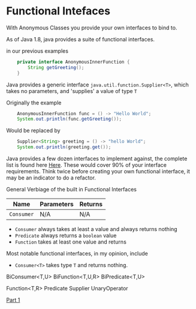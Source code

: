 # Functional Intefaces

With Anonymous Classes you provide your own interfaces to bind to.

As of Java 1.8, java provides a suite of functional interfaces.

in our previous examples

```java
	private interface AnonymousInnerFunction {
		String getGreeting();
	}
```

Java provides a generic interface `java.util.function.Supplier<T>`, which takes no parameters, and 'supplies' a value of type `T`

Originally the example 

```java
	AnonymousInnerFunction func = () -> "Hello World";
	System.out.println(func.getGreeting());
```

Would be replaced by

```java
	Supplier<String> greeting = () -> "hello World";
	System.out.println(greeting.get());
```

Java provides a few dozen interfaces to implement against, the complete list is found here [Here](https://docs.oracle.com/javase/8/docs/api/java/util/function/package-summary.html). These would cover 90% of your interface requirements. Think twice before creating your own functional interface, it may be an indicator to do a refactor.

General Verbiage of the built in Functional Interfaces

| Name | Parameters | Returns |
|------|------------|---------|
|`Consumer`|N/A|N/A|


* `Consumer` always takes at least a value and always returns nothing
* `Predicate` always returns a `boolean` value
* `Function` takes at least one value and returns 

Most notable functional interfaces, in my opinion, include

* `Consumer<T>` takes type `T` and returns nothing. 

BiConsumer<T,U>
BiFunction<T,U,R>
BiPredicate<T,U>

Function<T,R>
Predicate<T>
Supplier<T>
UnaryOperator<T>
 

[Part 1](part1_basics/README.md)